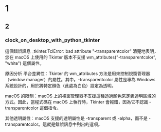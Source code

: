 

# 1

## 2

### clock_on_desktop_with_python_tkinter


這個錯誤訊息 _tkinter.TclError: bad attribute "-transparentcolor" 清楚地表明，您在 macOS 上使用的 Tkinter 版本不支援 wm_attributes("-transparentcolor", "white") 這個屬性。

原因分析
平台差異性：Tkinter 的 wm_attributes 方法是用來控制視窗管理器（window manager）的屬性。其中，-transparentcolor 屬性是專為 Windows 系統設計的，用於將特定顏色（此處為白色）設定為透明。

macOS 的限制：macOS 上的視窗管理器不支援這種透過顏色來定義透明區域的方式。因此，當程式碼在 macOS 上執行時，Tkinter 會報錯，因為它不認識 -transparentcolor 這個指令。

其他透明屬性：macOS 支援的透明屬性是 -transparent 或 -alpha，而不是 -transparentcolor。這就是錯誤訊息中列出的選項。

